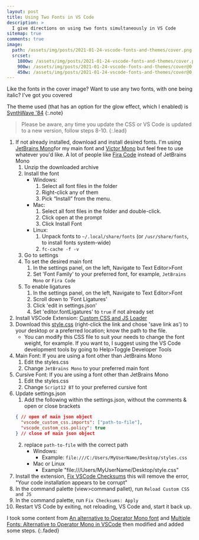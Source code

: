 ```yaml
---
layout: post
title: Using Two Fonts in VS Code
description: >
  I give directions on using two fonts simultaneously in VS Code
sitemap: true
comments: true
image:
  path: /assets/img/posts/2021-01-24-vscode-fonts-and-themes/cover.png
  srcset:
    1800w: /assets/img/posts/2021-01-24-vscode-fonts-and-themes/cover.png
    900w: /assets/img/posts/2021-01-24-vscode-fonts-and-themes/cover@0,5x.png
    450w: /assets/img/posts/2021-01-24-vscode-fonts-and-themes/cover@0,25x.png
---
```


Like the fonts in the cover image? Want to use any two fonts, with one being
italic? I've got you covered

The theme used (that has an option for the glow effect, which I enabled) is
[SynthWave '84](https://marketplace.visualstudio.com/items?itemName=RobbOwen.synthwave-vscode)
{:.note}

> Please be aware, any time you update the CSS or VS Code is updated to a new version,
  follow steps 8-10.
{:.lead}

1. If not already installed, download and install desired fonts. I'm using
   [JetBrains Mono](https://www.jetbrains.com/lp/mono/)for my main font and [Victor Mono](https://rubjo.github.io/victor-mono/)
   but feel free to use whatever you'd like. A lot of people like [Fira Code](https://github.com/tonsky/FiraCode#download--install)
   instead of JetBrains Mono
   1. Unzip the downloaded archive
   2. Install the font
      - Windows:
        1. Select all font files in the folder
        2. Right-click any of them
        3. Pick “Install” from the menu.
      - Mac:
        1. Select all font files in the folder and double-click.
        2. Click open at the prompt
        3. Click Install Font
      - Linux:
        1. Unpack fonts to `~/.local/share/fonts` (or `/usr/share/fonts`, to
           install fonts system-wide)
        2. `fc-cache -f -v`
   3. Go to settings
   4. To set the desired main font
      1. In the settings panel, on the left, Navigate to Text Editor>Font
      2. Set 'Font Family' to your preferred font, for example, `JetBrains Mono`
         or `Fira Code`
   5. To enable ligatures
      1. In the settings panel, on the left, Navigate to Text Editor>Font
      2. Scroll down to 'Font Ligatures'
      3. Click 'edit in settings.json'
      4. Set 'editor.fontLigatures' to `true` if not already set
2. Install VSCode Extension: [Custom CSS and JS Loader](https://marketplace.visualstudio.com/items?itemName=be5invis.vscode-custom-css)
3. Download this [style.css](/assets/misc/2021-01-24-vscode-dual-fonts/styles.css)
   (right-click the link and chose 'save link as') to your desktop or a
   preferred location; know the path to the file.
   - You can modify this CSS file to suit your needs to change the font weight,
     for example. If you want to, I suggest using the VS Code development tools
     by going to Help>Toggle Developer Tools
4. Main Font: If you are using a font other than JetBrains Mono
   1. Edit the styles.css
   2. Change `JetBrains Mono` to your preferred main font
5. Cursive Font: If you are using a font other than JetBrains Mono
   1. Edit the styles.css
   2. Change `Script12 BT` to your preferred cursive font
6. Update settings.json
   1. Add the following within the settings.json, without the comments & open or
      close brackets
   ```json
   { // open of main json object
     "vscode_custom_css.imports": ["path-to-file"],
     "vscode_custom_css.policy": true
   } // close of main json object
   ```
      2. replace `path-to-file` with the correct path
         - Windows:
            - Example: `file:///C:/Users/MyUserName/Desktop/styles.css`
         - Mac or Linux
            - Example "file:///Users/MyUserName/Desktop/style.css"
7. Install the extension, [Fix VSCode Checksums](https://marketplace.visualstudio.com/items?itemName=lehni.vscode-fix-checksums) this will remove the error, "Your code installation appears to be corrupt"
8. In the command palette (view>command pallet), run `Reload Custom CSS and JS`
9. In the command palette, run `Fix Checksums: Apply`
10. Restart VS Code by exiting, not reloading, VS Code and, start it back up.

I took some content from [An alternative to Operator Mono font](https://medium.com/@docodemore/an-alternative-to-operator-mono-font-6e5d040e1c7e)
and [Multiple Fonts: Alternative to Operator Mono in VSCode](https://medium.com/@zamamohammed/multiple-fonts-alternative-to-operator-mono-in-vscode-7745b52120a0)
then modified and added some steps.
{:.faded}
